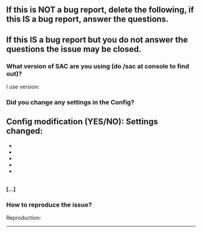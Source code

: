 ## If this is NOT a bug report, delete the following, if this IS a bug report, answer the questions.
## If this IS a bug report but you do not answer the questions the issue may be closed.
### What version of SAC are you using (do /sac at console to find out)?

I use version: 

### Did you change any settings in the Config?

Config modification (YES/NO): 
Settings changed: 
  - 
  - 
  - 
  - 
  - 
  - 
<br><b>[...]</b>

### How to reproduce the issue?

Reproduction: 

------------------------------------------------------------------------------------------------------

